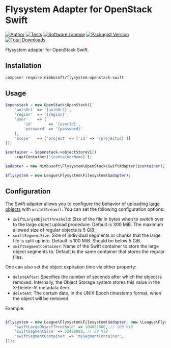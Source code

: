 # Flysystem Adapter for OpenStack Swift

[![Author](http://img.shields.io/badge/author-@chrisnharvey-blue.svg)](https://twitter.com/chrisnharvey)
[![Tests](https://github.com/chrisnharvey/flysystem-openstack-swift/actions/workflows/tests.yml/badge.svg)](https://github.com/chrisnharvey/flysystem-openstack-swift/actions/workflows/tests.yml)
[![Software License](https://img.shields.io/badge/license-MIT-brightgreen.svg)](LICENSE)
[![Packagist Version](https://img.shields.io/packagist/v/nimbusoft/flysystem-openstack-swift.svg)](https://packagist.org/packages/nimbusoft/flysystem-openstack-swift)
[![Total Downloads](https://img.shields.io/packagist/dt/nimbusoft/flysystem-openstack-swift.svg)](https://packagist.org/packages/nimbusoft/flysystem-openstack-swift)

Flysystem adapter for OpenStack Swift.

## Installation

```bash
composer require nimbusoft/flysystem-openstack-swift
```
## Usage

```php
$openstack = new OpenStack\OpenStack([
    'authUrl' => '{authUrl}',
    'region'  => '{region}',
    'user'    => [
        'id'       => '{userId}',
        'password' => '{password}'
    ],
    'scope'   => ['project' => ['id' => '{projectId}']]
]);

$container = $openstack->objectStoreV1()
    ->getContainer('{containerName}');

$adapter = new Nimbusoft\Flysystem\OpenStack\SwiftAdapter($container);

$flysystem = new League\Flysystem\Filesystem($adapter);
```

## Configuration

The Swift adapter allows you to configure the behavior of uploading [large objects](https://php-opencloudopenstack.readthedocs.io/en/latest/services/object-store/v1/objects.html#create-a-large-object-over-5gb) with `writeStream()`. You can set the following configuration options:

- `swiftLargeObjectThreshold`: Size of the file in bytes when to switch over to the large object upload procedure. Default is 300 MiB. The maximum allowed size of regular objects is 5 GiB.
- `swiftSegmentSize`: Size of individual segments or chunks that the large file is split up into. Default is 100 MiB. Should be below 5 GiB.
- `swiftSegmentContainer`: Name of the Swift container to store the large object segments to. Default is the same container that stores the regular files.

One can also set the object expiration time via either property:
- `deleteAfter`: Specifies the number of seconds after which the object is removed. Internally, the Object Storage system stores this value in the X-Delete-At metadata item.
- `deleteAt`: The certain date, in the UNIX Epoch timestamp format, when the object will be removed.

Example:

```php

$flysystem = new League\Flysystem\Filesystem($adapter, new \League\Flysystem\Config([
    'swiftLargeObjectThreshold' => 104857600, // 100 MiB
    'swiftSegmentSize' => 52428800, // 50 MiB
    'swiftSegmentContainer' => 'mySegmentContainer',
]));
```
